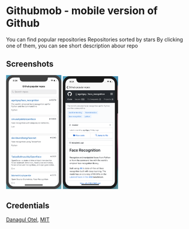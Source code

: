 
# Githubmob - mobile version of Github
You can find popular repositories
Repositories sorted by stars
By clicking one of them, you can see short description abour repo
## Screenshots
<img src="/screenshots/screenshot.png?raw=true" width="30%"> <img src="/screenshots/screen2.png?raw=true" width="30%">

## Credentials
[Danagul Otel](https://github.com/danchokobo),
[MIT](http://opensource.org/licenses/mit-license.html)

